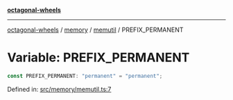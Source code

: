 [**octagonal-wheels**](../../../../../../README.md)

***

[octagonal-wheels](../../../../../../globals.md) / [memory](../../../README.md) / [memutil](../README.md) / PREFIX\_PERMANENT

# Variable: PREFIX\_PERMANENT

```ts
const PREFIX_PERMANENT: "permanent" = "permanent";
```

Defined in: [src/memory/memutil.ts:7](https://github.com/vrtmrz/octagonal-wheels/blob/main/src/memory/memutil.ts#L7)
